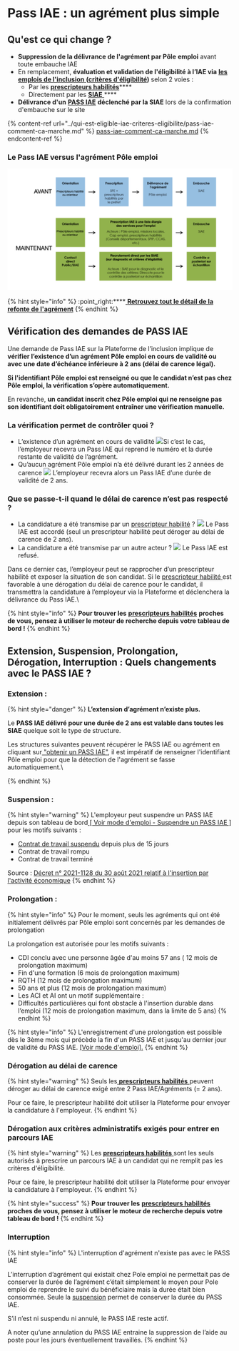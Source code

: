 # Pass IAE : un agrément plus simple

## **Qu'est ce qui change  ?**

* **Suppression de la délivrance de l'agrément par Pôle** **emploi** avant toute embauche IAE
* En remplacement, **évaluation et validation de l'éligibilité à l’IAE via** [**les emplois de l'inclusion** ](https://emplois.inclusion.beta.gouv.fr)**(**[**critères d'éligibilité**](../qui-est-eligible-iae-criteres-eligibilite/#criteres-administratifs-de-niveau-1)**)** selon 2 voies  :&#x20;
  * Par les [**prescripteurs habilités**](qui-sont-les-differents-prescripteurs/prescripteur-habilite.md)****
  * Directement par les [**SIAE** ](pass-iae-agrement-plus-simple-cest-a-dire.md#recrutement-direct-par-une-siae)****
* **Délivrance d'un** [**PASS IAE**](../qui-est-eligible-iae-criteres-eligibilite/pass-iae-comment-ca-marche.md) **déclenché par la SIAE** lors de la confirmation d'embauche sur le site

{% content-ref url="../qui-est-eligible-iae-criteres-eligibilite/pass-iae-comment-ca-marche.md" %}
[pass-iae-comment-ca-marche.md](../qui-est-eligible-iae-criteres-eligibilite/pass-iae-comment-ca-marche.md)
{% endcontent-ref %}

### &#x20;                                   **Le Pass IAE versus l'agrément Pôle emploi**

![](../.gitbook/assets/capture-de-cran-2020-07-06-a-12.49.19.png)

{% hint style="info" %}
:point\_right:****[ **Retrouvez tout le détail de la refonte de l'agrément**](https://synesi.fr/wp-content/uploads/2019/09/20190910-Pacte\_d\_ambition\_iae\_sept\_2019\_Mesure-29.pdf)
{% endhint %}

## Vérification des demandes de PASS IAE

Une demande de Pass IAE sur la Plateforme de l’inclusion implique de **vérifier l’existence d’un agrément Pôle emploi en cours de validité ou avec une date d’échéance inférieure à 2 ans (délai de carence légal).**

**Si l'identifiant Pôle emploi est renseigné ou que le candidat n’est pas chez Pôle emploi, la vérification s’opère automatiquement.**

En revanche, **un candidat inscrit chez Pôle emploi qui ne renseigne pas son identifiant doit obligatoirement entraîner une vérification manuelle.**&#x20;

### **La vérification permet de contrôler quoi ?**

* L’existence d’un agrément en cours de validité  ![](../.gitbook/assets/arrow-right-circle-1-.svg)Si c’est le cas, l’employeur recevra un Pass IAE qui reprend le numéro et la durée restante de validité de l’agrément.  &#x20;
* Qu’aucun agrément Pôle emploi n’a  été délivré durant les 2 années de carence  ![](../.gitbook/assets/arrow-right-circle-1-.svg) L’employeur recevra alors un Pass IAE d’une durée de validité de 2 ans.

### Que se passe-t-il quand le délai de carence n’est pas respecté ?

* La candidature a été transmise par un [prescripteur habilité](qui-sont-les-differents-prescripteurs/prescripteur-habilite.md#liste-des-prescripteurs-habilites-au-national) ?  ![](../.gitbook/assets/arrow-right-circle-1-.svg) Le Pass IAE est accordé (seul un prescripteur habilité peut déroger au délai de carence de 2 ans).
* La candidature a été transmise par un autre acteur ? ![](../.gitbook/assets/arrow-right-circle-1-.svg) Le Pass IAE est refusé.

Dans ce dernier cas, l’employeur peut se rapprocher d’un prescripteur habilité et exposer la situation de son candidat. Si le [prescripteur habilité ](qui-sont-les-differents-prescripteurs/prescripteur-habilite.md#liste-des-prescripteurs-habilites-au-national)est favorable à une dérogation du délai de carence pour le candidat, il transmettra la candidature à l’employeur via la Plateforme et déclenchera la délivrance du Pass IAE.\


{% hint style="info" %}
**Pour trouver les** [**prescripteurs habilités**](qui-sont-les-differents-prescripteurs/prescripteur-habilite.md#liste-des-prescripteurs-habilites-au-national) **proches de vous, pensez à utiliser le moteur de recherche depuis votre tableau de bord !**
{% endhint %}

## **Extension, Suspension, Prolongation, Dérogation, Interruption : Quels changements avec le PASS IAE ?**

### Extension :&#x20;

{% hint style="danger" %}
**L’extension d’agrément n’existe plus.**

Le **PASS IAE délivré pour une durée de 2 ans est valable dans toutes les SIAE** quelque soit le type de structure.

Les structures suivantes peuvent récupérer le PASS IAE ou agrément  en cliquant sur[ "obtenir un PASS IAE"](../mon-monde-demploi-employeur-solidaire/valider-une-candidature-spontanee.md), il est impératif de renseigner l'identifiant Pôle emploi pour que la détection de l'agrément se fasse automatiquement.\

{% endhint %}

### Suspension :&#x20;

{% hint style="warning" %}
L'employeur peut suspendre un PASS IAE depuis son tableau de bord[ \[ Voir mode d'emploi - Suspendre un PASS IAE \] ](../mon-monde-demploi-employeur-solidaire/suspendre-un-pass-iae.md) pour les motifs suivants :

* [Contrat de travail suspendu](https://travail-emploi.gouv.fr/droit-du-travail/la-vie-du-contrat-de-travail/article/contrat-de-travail-les-principales-caracteristiques#Quelles-sont-les-situations-entrainant-la-suspension-du-contrat-de-travail-nbsp) depuis plus de 15 jours&#x20;
* Contrat de travail rompu&#x20;
* Contrat de travail terminé

Source : [Décret n° 2021-1128 du 30 août 2021 relatif à l'insertion par l'activité économique](https://www.legifrance.gouv.fr/jorf/id/JORFTEXT000043990367)
{% endhint %}



### Prolongation :

{% hint style="info" %}
Pour le moment, seuls les agréments qui ont été initialement délivrés par Pôle emploi sont concernés par les demandes de prolongation

La prolongation est autorisée pour les motifs suivants :&#x20;

* CDI conclu avec une personne âgée d'au moins 57 ans ( 12 mois de prolongation maximum)
* Fin d'une formation (6 mois de prolongation maximum)&#x20;
* RQTH (12 mois de prolongation maximum)&#x20;
* 50 ans et plus (12 mois de prolongation maximum)&#x20;
* Les ACI et AI ont un motif supplémentaire :&#x20;
* Difficultés particulières qui font obstacle à l'insertion durable dans l’emploi (12 mois de prolongation maximum, dans la limite de 5 ans)
{% endhint %}

{% hint style="info" %}
L'enregistrement d'une prolongation est possible dès le 3ème mois qui précède la fin d'un PASS IAE et jusqu'au dernier jour de validité du PASS IAE. [\[Voir mode d'emploi\].](../mon-monde-demploi-employeur-solidaire/prolonger-un-pass-iae.md)
{% endhint %}

### Dérogation au délai de carence

{% hint style="warning" %}
Seuls les[ **prescripteurs habilités** ](qui-sont-les-differents-prescripteurs/prescripteur-habilite.md#liste-des-prescripteurs-habilites-au-national)peuvent déroger au délai de carence exigé entre 2 Pass IAE/Agréments  (= 2 ans).

Pour ce faire, le prescripteur habilité doit utiliser la Plateforme pour envoyer la candidature à l'employeur.
{% endhint %}

### Dérogation aux critères administratifs exigés pour entrer en parcours IAE

{% hint style="warning" %}
Les [**prescripteurs habilités** ](qui-sont-les-differents-prescripteurs/prescripteur-habilite.md#liste-des-prescripteurs-habilites-au-national)sont les seuls autorisés à prescrire un parcours IAE à un candidat qui ne remplit pas les critères d'éligibilité.&#x20;

Pour ce faire, le prescripteur habilité doit utiliser la Plateforme pour envoyer la candidature à l'employeur.
{% endhint %}

{% hint style="success" %}
**Pour trouver les** [**prescripteurs habilités** ](qui-sont-les-differents-prescripteurs/prescripteur-habilite.md#liste-des-prescripteurs-habilites-au-national)**proches de vous, pensez à utiliser le moteur de recherche depuis votre tableau de bord !**
{% endhint %}

### Interruption

{% hint style="info" %}
L'interruption d'agrément n'existe pas avec le PASS IAE

L’interruption d’agrément qui existait chez Pole emploi ne permettait pas de conserver la durée de l’agrément c’était simplement le moyen pour Pole emploi de reprendre le suivi du bénéficiaire mais la durée était bien consommée. Seule la [suspension](pass-iae-agrement-plus-simple-cest-a-dire.md#suspension) permet de conserver la durée du PASS IAE.

S’il n’est ni suspendu ni annulé, le PASS IAE reste actif.

A noter qu’une annulation du PASS IAE entraine la suppression de l’aide au poste pour les jours éventuellement travaillés.
{% endhint %}

